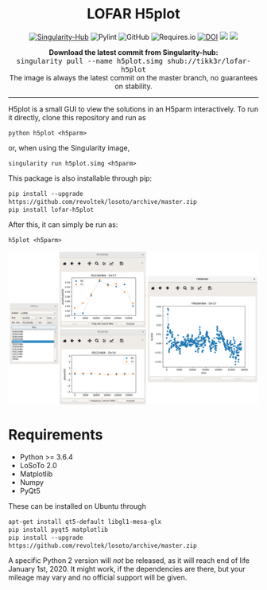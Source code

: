 <h1 align="center">LOFAR H5plot</h1>
<p align="center">
<a href="https://singularity-hub.org/collections/2492"><img alt="Singularity-Hub" src="https://www.singularity-hub.org/static/img/hosted-singularity--hub-%23e32929.svg"></a>
<img alt="Pylint" src="https://mperlet.github.io/pybadge/badges/8.37.svg?style=for-the-badge">
<img alt="GitHub" src="https://img.shields.io/github/license/tikk3r/lofar-h5plot.svg">
<img alt="Requires.io" src="https://img.shields.io/requires/github/tikk3r/lofar-h5plot.svg">
<a href="https://doi.org/10.5281/zenodo.3469995"><img src="https://zenodo.org/badge/DOI/10.5281/zenodo.3469995.svg" alt="DOI"></a>
<img src="https://img.shields.io/pypi/v/lofar-h5plot">
<img src="https://img.shields.io/pypi/pyversions/lofar-h5plot">
</p>
<p align="center">
<b>Download the latest commit from Singularity-hub:</b><br/>
<tt>singularity pull --name h5plot.simg shub://tikk3r/lofar-h5plot</tt><br/>
The image is always the latest commit on the master branch, no guarantees on stability.
</p>

---

H5plot is a small GUI to view the solutions in an H5parm interactively. To run it directly, clone this repository and run as

    python h5plot <h5parm>

or, when using the Singularity image,

    singularity run h5plot.simg <h5parm>

This package is also installable through pip:

    pip install --upgrade https://github.com/revoltek/losoto/archive/master.zip
    pip install lofar-h5plot

After this, it can simply be run as:

    h5plot <h5parm>

![Screenshot](https://raw.githubusercontent.com/tikk3r/lofar-h5plot/master/screen.png)

# Requirements
* Python >= 3.6.4
* LoSoTo 2.0
* Matplotlib
* Numpy
* PyQt5

These can be installed on Ubuntu through

    apt-get install qt5-default libgl1-mesa-glx
    pip install pyqt5 matplotlib
    pip install --upgrade https://github.com/revoltek/losoto/archive/master.zip

A specific Python 2 version will _not_ be released, as it will reach end of life January 1st, 2020. It might work, if the dependencies are there, but your mileage may vary and no official support will be given.
